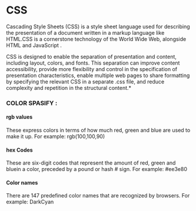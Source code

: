 # CSS 
Cascading Style Sheets (CSS) is a style sheet language used for describing the presentation of a document written in a markup language like HTML.CSS is a cornerstone technology of the World Wide Web, alongside HTML and JavaScript . 

CSS is designed to enable the separation of presentation and content, including layout, colors, and fonts. This separation can improve content accessibility, provide more flexibility and control in the specification of presentation characteristics, enable multiple web pages to share formatting by specifying the relevant CSS in a separate .css file, and reduce complexity and repetition in the structural content.*
### COLOR SPASIFY :
#### rgb values 
These express colors in terms of how much red, green and blue are used to make it up. For example: rgb(100,100,90)
#### hex Codes
 These are six-digit codes that represent the amount of red, green and bluein a color, preceded by a pound or hash # sign. For example: #ee3e80
#### Color names 
There are 147 predefined color names that are recognized by browsers. For example: DarkCyan
